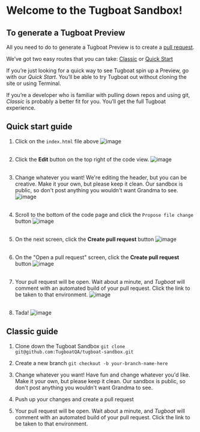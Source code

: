 # Welcome to the Tugboat Sandbox!

## To generate a Tugboat Preview

All you need to do to generate a Tugboat Preview is to create a [pull request](https://help.github.com/articles/using-pull-requests/).

We’ve got two easy routes that you can take: [Classic](https://github.com/TugboatQA/tugboat-sandbox/blob/master/readme.md#classic-guide) or [Quick Start](https://github.com/TugboatQA/tugboat-sandbox/blob/master/readme.md#quick-start-guide)

If you’re just looking for a quick way to see Tugboat spin up a Preview, go with our *Quick Start*. You’ll be able to try Tugboat out without cloning the site or using Terminal.

If you’re a developer who is familiar with pulling down repos and using git, *Classic* is probably a better fit for you. You’ll get the full Tugboat experience.

## Quick start guide

1. Click on the `index.html` file above
![image](https://www.evernote.com/shard/s443/sh/a604375f-c2a2-4973-92a2-30759a1c25b9/beec85002b7939d6/res/b62b3544-24ac-477b-8e26-b4028fe37347/skitch.png)
<br><br>

2. Click the **Edit** button on the top right of the code view.
![image](https://www.evernote.com/shard/s443/sh/d6ac42ca-dd92-4338-8efe-c1caa3d08651/584f7b978ec2693a/res/355ddb63-d989-4153-9d2b-f6a8281b4b6a/skitch.png)
<br><br>

3. Change whatever you want! We're editing the header, but you can be creative. Make it your own, but please keep it clean. Our sandbox is public, so don't post anything you wouldn't want Grandma to see.
![image](https://www.evernote.com/shard/s443/sh/e7e4cf4f-ff68-4008-9b11-1f91fd684313/77dc5501b5143b0b/res/fe42f56d-f2bf-4073-b7a9-197efa888dd9/skitch.png)
<br><br>

4. Scroll to the bottom of the code page and click the `Propose file change` button
![image](https://www.evernote.com/shard/s443/sh/484292fb-1a13-4ba3-810c-a2bbdfd1ec30/9cb8fa773bb73ee3/res/51419a26-2202-4a2e-b12a-61dc7e275579/skitch.png)
<br><br>

5. On the next screen, click the **Create pull request** button
![image](https://www.evernote.com/shard/s443/sh/75ad5ecb-b213-4ca5-8ca2-b6b2bf19ff5f/881bfec0f4c46aba/res/e1ae8464-95e2-4c92-b0ee-6d7b7b362315/skitch.png)
<br><br>

6. On the "Open a pull request" screen, click the **Create pull request** button
![image](https://www.evernote.com/shard/s443/sh/89bd5453-5d52-4f8d-b283-af764e691f11/7b53464098a4686a/res/bd0ac8eb-a264-4235-b3cd-f7c17cfc7f2b/skitch.png)
<br><br>

7. Your pull request will be open. Wait about a minute, and *Tugboat* will comment with an automated build of your pull request. Click the link to be taken to that environment.
![image](https://www.evernote.com/shard/s443/sh/81274139-aa5f-43ee-ad50-1608fa145a18/a505f1181661ca44/res/6c143d39-2988-439d-8377-c2c0384ff332/skitch.png)
<br><br>

8. Tada!
![image](https://www.evernote.com/shard/s443/sh/20226f14-cf8f-4e99-8a1b-7d784df2e11e/a7f7947e9c5754cc/res/e623b0e8-6761-48be-90df-b23fc918ec66/skitch.png)


## Classic guide
1. Clone down the Tugboat Sandbox 
`git clone git@github.com:TugboatQA/tugboat-sandbox.git`

2. Create a new branch
`git checkout -b your-branch-name-here`

3. Change whatever you want!
Have fun and change whatever you'd like. Make it your own, but please keep it clean. Our sandbox is public, so don't post anything you wouldn't want Grandma to see.

4. Push up your changes and create a pull request

5. Your pull request will be open. Wait about a minute, and *Tugboat* will comment with an automated build of your pull request. Click the link to be taken to that environment.
